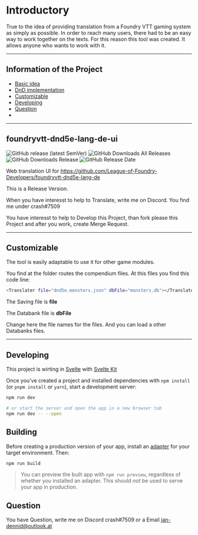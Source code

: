 # Introductory
True to the idea of providing translation from a Foundry VTT gaming system as simply as possible. In order to reach many users, there had to be an easy way to work together on the texts. For this reason this tool was created. It allows anyone who wants to work with it.

---------------------------------
## Information of the Project
- [Basic idea](#introductory)
- [DnD implementation](#foundryvtt-dnd5e-lang-de-ui)
- [Customizable](#customizable)
- [Developing](#developing)
- [Question](#question)
- 
---------------------------------------------
## foundryvtt-dnd5e-lang-de-ui

![GitHub release (latest SemVer)](https://img.shields.io/github/v/release/League-of-Foundry-Developers/foundryvtt-dnd5e-lang-de-ui?label=Latest+Release)
![GitHub Downloads All Releases](https://img.shields.io/github/downloads/League-of-Foundry-Developers/foundryvtt-dnd5e-lang-de-ui/total?label=Downloads+(Total))
![GitHub Downloads Release](https://img.shields.io/github/downloads/League-of-Foundry-Developers/foundryvtt-dnd5e-lang-de-ui/latest/total?label=Downloads+(Latest))
![GitHub Release Date](https://img.shields.io/github/release-date/League-of-Foundry-Developers/foundryvtt-dnd5e-lang-de-ui?label=Release+Date)

Web translation UI for https://github.com/League-of-Foundry-Developers/foundryvtt-dnd5e-lang-de

This is a Release Version.

When you have interesst to help to Translate, write me on Discord. You find me under crash#7509

You have interesst to help to Develop this Project, than fork please this Project and after you work, create Merge Request.

-----------------------------------
## Customizable
The tool is easily adaptable to use it for other game modules.

You find at the folder routes the compendium files. 
At this files you find this code line:

```bash
<Translater file="dnd5e.monsters.json" dbFile="monsters.db"></Translater>
```
The Saving file is **file**

The Databank file is **dbFile**

Change here the file names for the files. And you can load a other Databanks files.

----------------------------------------
## Developing

This project is wirting in [Svelte](https://svelte.dev/) with [Svelte Kit](https://kit.svelte.dev/)


Once you've created a project and installed dependencies with `npm install` (or `pnpm install` or `yarn`), start a development server:

```bash
npm run dev

# or start the server and open the app in a new browser tab
npm run dev -- --open
```

## Building

Before creating a production version of your app, install an [adapter](https://kit.svelte.dev/docs#adapters) for your target environment. Then:

```bash
npm run build
```

> You can preview the built app with `npm run preview`, regardless of whether you installed an adapter. This should _not_ be used to serve your app in production.

## Question
You have Question, write me on Discord crash#7509
or a Email <jan-dennid@outlook.at>